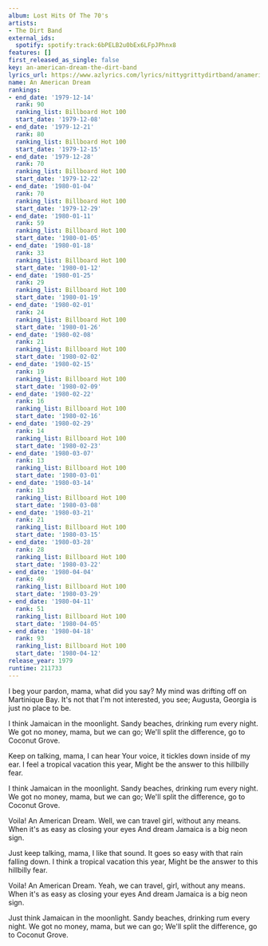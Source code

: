```yaml
---
album: Lost Hits Of The 70's
artists:
- The Dirt Band
external_ids:
  spotify: spotify:track:6bPELB2u0bEx6LFpJPhnx8
features: []
first_released_as_single: false
key: an-american-dream-the-dirt-band
lyrics_url: https://www.azlyrics.com/lyrics/nittygrittydirtband/anamericandream.html
name: An American Dream
rankings:
- end_date: '1979-12-14'
  rank: 90
  ranking_list: Billboard Hot 100
  start_date: '1979-12-08'
- end_date: '1979-12-21'
  rank: 80
  ranking_list: Billboard Hot 100
  start_date: '1979-12-15'
- end_date: '1979-12-28'
  rank: 70
  ranking_list: Billboard Hot 100
  start_date: '1979-12-22'
- end_date: '1980-01-04'
  rank: 70
  ranking_list: Billboard Hot 100
  start_date: '1979-12-29'
- end_date: '1980-01-11'
  rank: 59
  ranking_list: Billboard Hot 100
  start_date: '1980-01-05'
- end_date: '1980-01-18'
  rank: 33
  ranking_list: Billboard Hot 100
  start_date: '1980-01-12'
- end_date: '1980-01-25'
  rank: 29
  ranking_list: Billboard Hot 100
  start_date: '1980-01-19'
- end_date: '1980-02-01'
  rank: 24
  ranking_list: Billboard Hot 100
  start_date: '1980-01-26'
- end_date: '1980-02-08'
  rank: 21
  ranking_list: Billboard Hot 100
  start_date: '1980-02-02'
- end_date: '1980-02-15'
  rank: 19
  ranking_list: Billboard Hot 100
  start_date: '1980-02-09'
- end_date: '1980-02-22'
  rank: 16
  ranking_list: Billboard Hot 100
  start_date: '1980-02-16'
- end_date: '1980-02-29'
  rank: 14
  ranking_list: Billboard Hot 100
  start_date: '1980-02-23'
- end_date: '1980-03-07'
  rank: 13
  ranking_list: Billboard Hot 100
  start_date: '1980-03-01'
- end_date: '1980-03-14'
  rank: 13
  ranking_list: Billboard Hot 100
  start_date: '1980-03-08'
- end_date: '1980-03-21'
  rank: 21
  ranking_list: Billboard Hot 100
  start_date: '1980-03-15'
- end_date: '1980-03-28'
  rank: 28
  ranking_list: Billboard Hot 100
  start_date: '1980-03-22'
- end_date: '1980-04-04'
  rank: 49
  ranking_list: Billboard Hot 100
  start_date: '1980-03-29'
- end_date: '1980-04-11'
  rank: 51
  ranking_list: Billboard Hot 100
  start_date: '1980-04-05'
- end_date: '1980-04-18'
  rank: 93
  ranking_list: Billboard Hot 100
  start_date: '1980-04-12'
release_year: 1979
runtime: 211733
---
```

I beg your pardon, mama, what did you say?
My mind was drifting off on Martinique Bay.
It's not that I'm not interested, you see;
Augusta, Georgia is just no place to be.

I think Jamaican in the moonlight.
Sandy beaches, drinking rum every night.
We got no money, mama, but we can go;
We'll split the difference, go to Coconut Grove.

Keep on talking, mama, I can hear
Your voice, it tickles down inside of my ear.
I feel a tropical vacation this year,
Might be the answer to this hillbilly fear.

I think Jamaican in the moonlight.
Sandy beaches, drinking rum every night.
We got no money, mama, but we can go;
We'll split the difference, go to Coconut Grove.

Voila! An American Dream.
Well, we can travel girl, without any means.
When it's as easy as closing your eyes
And dream Jamaica is a big neon sign.

Just keep talking, mama, I like that sound.
It goes so easy with that rain falling down.
I think a tropical vacation this year,
Might be the answer to this hillbilly fear.

Voila! An American Dream.
Yeah, we can travel, girl, without any means.
When it's as easy as closing your eyes
And dream Jamaica is a big neon sign.

Just think Jamaican in the moonlight.
Sandy beaches, drinking rum every night.
We got no money, mama, but we can go;
We'll split the difference, go to Coconut Grove.
